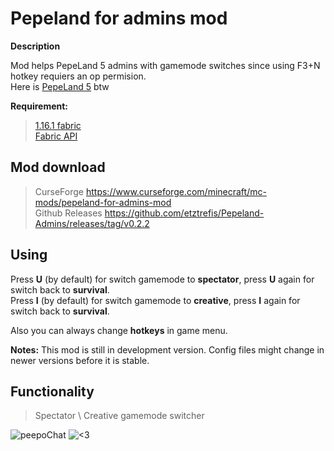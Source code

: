 # Pepeland for admins mod

**Description**

Mod helps PepeLand 5 admins with gamemode switches since using F3+N hotkey requiers an op permision.<br>
Here is [PepeLand 5](https://pepeland.club/) btw

**Requirement:** 

>[1.16.1 fabric](https://fabricmc.net/use/) <br>
>[Fabric API](https://www.curseforge.com/minecraft/mc-mods/fabric-api)

## Mod download

>CurseForge https://www.curseforge.com/minecraft/mc-mods/pepeland-for-admins-mod <br>
>Github Releases https://github.com/etztrefis/Pepeland-Admins/releases/tag/v0.2.2

## Using

Press **U** (by default) for switch gamemode to **spectator**, press **U** again for switch back to **survival**.<br>
Press **I** (by default) for switch gamemode to **creative**, press **I** again for switch back to **survival**.

Also you can always change **hotkeys** in game menu.

**Notes:** This mod is still in development version. Config files might change in newer versions before it is stable.

## Functionality

> Spectator \ Creative gamemode switcher

![peepoChat](https://cdn.betterttv.net/emote/5e1bd08688e62a5f14dc6316/3x) ![<3](https://static-cdn.jtvnw.net/emoticons/v1/555555584/3.0)
